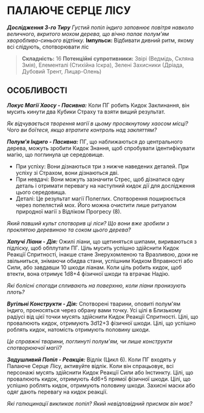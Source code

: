 ﻿# ПАЛАЮЧЕ СЕРЦЕ ЛІСУ

***Дослідження 3-го Тиру***
*Густий попіл індиго заповнює повітря навколо величного, вкритого мохом дерева, що вічно палає полум'ям хворобливо-синього відтінку.*
**Імпульси:** Відбивати дивний ритм, якому всі слідують, спотворювати ліс

> **Складність:** 16
> **Потенційні супротивники:** Звірі (Ведмідь, Скляна Змія), Елементалі (Стихійна Іскра), Зелені Захисники (Дріада, Дубовий Трент, Лицар-Олень)

## ОСОБЛИВОСТІ

***Локус Магії Хаосу - Пасивна:*** Коли ПГ робить Кидок Заклинання, він мусить кинути два Кубики Страху та взяти вищий результат.

  *Як відчувається творення магії в цьому просякнутому хаосом місці? Чого ви боїтеся, якщо втратите контроль над закляттям?*

***Полум'я Індиго - Пасивна:*** ПГ, що наближаються до центрального дерева, можуть зробити Кидок Знання, щоб спробувати ідентифікувати магію, що поглинула це середовище.

  - При успіху: Вони дізнаються три з нижче наведених деталей. При успіху зі Страхом, вони дізнаються дві.
  - При невдачі: Вони можуть зазначити Стрес, щоб дізнатися одну деталь і отримати перевагу на наступний кидок дії для дослідження цього середовища.
  - Деталі: Це результат магії Полеглих. Спотворення поширюється через попелястий мох. Його можна очистити лише ритуалом природної магії з Відліком Прогресу (8).

  *Який павший культ спотворив ці ліси? Що вони вже зробили з проклятою деревиною та соком цього дерева?*

***Хапучі Ліани - Дія:*** Ожилі ліани, що щетиняться шипами, вириваються з підліску, щоб обплутати ПГ. Ціль мусить успішно здійснити Кидок Реакції Спритності, інакше стане Знерухомленою та Вразливою, доки не звільниться, знімаючи обидва стани, успішним Кидком Вправності або Сили, або завдавши 10 шкоди ліанам. Коли ціль робить кидок, щоб втекти, вона отримує 1d8+4 фізичної шкоди та втрачає Надію.

  *Які болісні спогади спливають на поверхню, коли ліани пронизують плоть?*

***Вугільні Конструкти - Дія:*** Спотворені тварини, оповиті полум'ям індиго, проносяться через обрану вами точку. Усі цілі в Близькому радіусі від цієї точки мусять здійснити Кидок Реакції Спритності. Цілі, що провалюють кидок, отримують 3d12+3 фізичної шкоди. Цілі, що успішно роблять кидок, натомість отримують половину шкоди.

  *Це справжні тварини, поглинуті полум'ям, чи лише конструкти спотворюючої магії?*

***Задушливий Попіл - Реакція:*** Відлік (Цикл 6). Коли ПГ входять у Палаюче Серце Лісу, активуйте відлік. Коли він спрацьовує, всі персонажі мусять здійснити Кидок Реакції Сили або Інстинкту. Цілі, що провалюють кидок, отримують 4d6+5 прямої фізичної шкоди. Цілі, що успішно роблять кидок, отримують половину шкоди. Захисні маски або одяг дають перевагу на кидок реакції.

  *Які галюцинації викликає попіл? Який невідповідний присмак він має?*